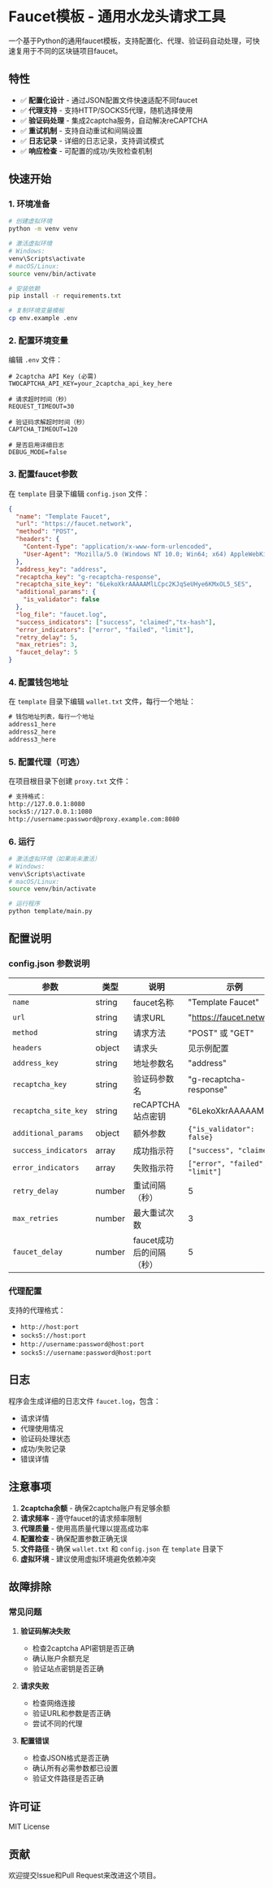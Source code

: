 # Faucet模板 - 通用水龙头请求工具

一个基于Python的通用faucet模板，支持配置化、代理、验证码自动处理，可快速复用于不同的区块链项目faucet。

## 特性

- ✅ **配置化设计** - 通过JSON配置文件快速适配不同faucet
- ✅ **代理支持** - 支持HTTP/SOCKS5代理，随机选择使用
- ✅ **验证码处理** - 集成2captcha服务，自动解决reCAPTCHA
- ✅ **重试机制** - 支持自动重试和间隔设置
- ✅ **日志记录** - 详细的日志记录，支持调试模式
- ✅ **响应检查** - 可配置的成功/失败检查机制

## 快速开始

### 1. 环境准备

```bash
# 创建虚拟环境
python -m venv venv

# 激活虚拟环境
# Windows:
venv\Scripts\activate
# macOS/Linux:
source venv/bin/activate

# 安装依赖
pip install -r requirements.txt

# 复制环境变量模板
cp env.example .env
```

### 2. 配置环境变量

编辑 `.env` 文件：

```env
# 2captcha API Key (必需)
TWOCAPTCHA_API_KEY=your_2captcha_api_key_here

# 请求超时时间（秒）
REQUEST_TIMEOUT=30

# 验证码求解超时时间（秒）
CAPTCHA_TIMEOUT=120

# 是否启用详细日志
DEBUG_MODE=false
```

### 3. 配置faucet参数

在 `template` 目录下编辑 `config.json` 文件：

```json
{
  "name": "Template Faucet",
  "url": "https://faucet.network",
  "method": "POST",
  "headers": {
    "Content-Type": "application/x-www-form-urlencoded",
    "User-Agent": "Mozilla/5.0 (Windows NT 10.0; Win64; x64) AppleWebKit/537.36 (KHTML, like Gecko) Chrome/91.0.4472.124 Safari/537.36"
  },
  "address_key": "address",
  "recaptcha_key": "g-recaptcha-response",
  "recaptcha_site_key": "6LekoXkrAAAAAMlLCpc2KJqSeUHye6KMxOL5_SES",
  "additional_params": {
    "is_validator": false
  },
  "log_file": "faucet.log",
  "success_indicators": ["success", "claimed","tx-hash"],
  "error_indicators": ["error", "failed", "limit"],
  "retry_delay": 5,
  "max_retries": 3,
  "faucet_delay": 5
} 
```

### 4. 配置钱包地址

在 `template` 目录下编辑 `wallet.txt` 文件，每行一个地址：

```txt
# 钱包地址列表，每行一个地址
address1_here
address2_here
address3_here
```

### 5. 配置代理（可选）

在项目根目录下创建 `proxy.txt` 文件：

```txt
# 支持格式：
http://127.0.0.1:8080
socks5://127.0.0.1:1080
http://username:password@proxy.example.com:8080
```

### 6. 运行

```bash
# 激活虚拟环境（如果尚未激活）
# Windows:
venv\Scripts\activate
# macOS/Linux:
source venv/bin/activate

# 运行程序
python template/main.py
```

## 配置说明

### config.json 参数说明

| 参数 | 类型 | 说明 | 示例 |
|------|------|------|------|
| `name` | string | faucet名称 | "Template Faucet" |
| `url` | string | 请求URL | "https://faucet.network" |
| `method` | string | 请求方法 | "POST" 或 "GET" |
| `headers` | object | 请求头 | 见示例配置 |
| `address_key` | string | 地址参数名 | "address" |
| `recaptcha_key` | string | 验证码参数名 | "g-recaptcha-response" |
| `recaptcha_site_key` | string | reCAPTCHA站点密钥 | "6LekoXkrAAAAAMlL..." |
| `additional_params` | object | 额外参数 | `{"is_validator": false}` |
| `success_indicators` | array | 成功指示符 | `["success", "claimed"]` |
| `error_indicators` | array | 失败指示符 | `["error", "failed", "limit"]` |
| `retry_delay` | number | 重试间隔（秒） | 5 |
| `max_retries` | number | 最大重试次数 | 3 |
| `faucet_delay` | number | faucet成功后的间隔（秒） | 5 |

### 代理配置

支持的代理格式：
- `http://host:port`
- `socks5://host:port`
- `http://username:password@host:port`
- `socks5://username:password@host:port`

## 日志

程序会生成详细的日志文件 `faucet.log`，包含：
- 请求详情
- 代理使用情况
- 验证码处理状态
- 成功/失败记录
- 错误详情

## 注意事项

1. **2captcha余额** - 确保2captcha账户有足够余额
2. **请求频率** - 遵守faucet的请求频率限制
3. **代理质量** - 使用高质量代理以提高成功率
4. **配置检查** - 确保配置参数正确无误
5. **文件路径** - 确保 `wallet.txt` 和 `config.json` 在 `template` 目录下
6. **虚拟环境** - 建议使用虚拟环境避免依赖冲突

## 故障排除

### 常见问题

1. **验证码解决失败**
   - 检查2captcha API密钥是否正确
   - 确认账户余额充足
   - 验证站点密钥是否正确

2. **请求失败**
   - 检查网络连接
   - 验证URL和参数是否正确
   - 尝试不同的代理

3. **配置错误**
   - 检查JSON格式是否正确
   - 确认所有必需参数都已设置
   - 验证文件路径是否正确

## 许可证

MIT License

## 贡献

欢迎提交Issue和Pull Request来改进这个项目。 